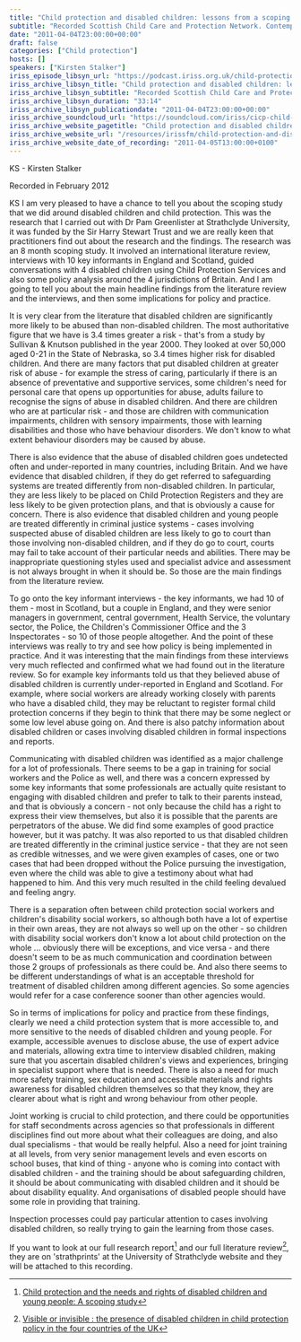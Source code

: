 ```yaml
---
title: "Child protection and disabled children: lessons from a scoping study"
subtitle: "Recorded Scottish Child Care and Protection Network. Contemporary issues in child protection seminar."
date: "2011-04-04T23:00:00+00:00"
draft: false
categories: ["Child protection"]
hosts: []
speakers: ["Kirsten Stalker"]
iriss_episode_libsyn_url: "https://podcast.iriss.org.uk/child-protection-and-disabled-children-lessons-from-a-scoping-study-1"
iriss_archive_libsyn_title: "Child protection and disabled children: lessons from a scoping study"
iriss_archive_libsyn_subtitle: "Recorded Scottish Child Care and Protection Network. Contemporary issues in child protection seminar."
iriss_archive_libsyn_duration: "33:14"
iriss_archive_libsyn_publicationdate: "2011-04-04T23:00:00+00:00"
iriss_archive_soundcloud_url: "https://soundcloud.com/iriss/cicp-child-protection-disabled-children-study-kirsten-stalker"
iriss_archive_website_pagetitle: "Child protection and disabled children: lessons from a scoping study - Kirsten Stalker"
iriss_archive_website_url: "/resources/irissfm/child-protection-and-disabled-children-lessons-scoping-study-kirsten-stalker"
iriss_archive_website_date_of_recording: "2011-04-05T13:00:00+0100"
---
```

KS - Kirsten Stalker

Recorded in February 2012

KS I am very pleased to have a chance to tell you about the scoping study that we did around disabled children and child protection. This was the research that I carried out with Dr Pam Greenlister at Strathclyde University, it was funded by the Sir Harry Stewart Trust and we are really keen that practitioners find out about the research and the findings. The research was an 8 month scoping study. It involved an international literature review, interviews with 10 key informants in England and Scotland, guided conversations with 4 disabled children using Child Protection Services and also some policy analysis around the 4 jurisdictions of Britain. And I am going to tell you about the main headline findings from the literature review and the interviews, and then some implications for policy and practice.

It is very clear from the literature that disabled children are significantly more likely to be abused than non-disabled children. The most authoritative figure that we have is 3.4 times greater a risk - that's from a study by Sullivan & Knutson published in the year 2000. They looked at over 50,000 aged 0-21 in the State of Nebraska, so 3.4 times higher risk for disabled children. And there are many factors that put disabled children at greater risk of abuse - for example the stress of caring, particularly if there is an absence of preventative and supportive services, some children's need for personal care that opens up opportunities for abuse, adults failure to recognise the signs of abuse in disabled children. And there are children who are at particular risk - and those are children with communication impairments, children with sensory impairments, those with learning disabilities and those who have behaviour disorders. We don't know to what extent behaviour disorders may be caused by abuse.

There is also evidence that the abuse of disabled children goes undetected often and under-reported in many countries, including Britain. And we have evidence that disabled children, if they do get referred to safeguarding systems are treated differently from non-disabled children. In particular, they are less likely to be placed on Child Protection Registers and they are less likely to be given protection plans, and that is obviously a cause for concern. There is also evidence that disabled children and young people are treated differently in criminal justice systems - cases involving suspected abuse of disabled children are less likely to go to court than those involving non-disabled children, and if they do go to court, courts may fail to take account of their particular needs and abilities. There may be inappropriate questioning styles used and specialist advice and assessment is not always brought in when it should be. So those are the main findings from the literature review.

To go onto the key informant interviews - the key informants, we had 10 of them - most in Scotland, but a couple in England, and they were senior managers in government, central government, Health Service, the voluntary sector, the Police, the Children's Commissioner Office and the 3 Inspectorates - so 10 of those people altogether. And the point of these interviews was really to try and see how policy is being implemented in practice. And it was interesting that the main findings from these interviews very much reflected and confirmed what we had found out in the literature review. So for example key informants told us that they believed abuse of disabled children is currently under-reported in England and Scotland. For example, where social workers are already working closely with parents who have a disabled child, they may be reluctant to register formal child protection concerns if they begin to think that there may be some neglect or some low level abuse going on. And there is also patchy information about disabled children or cases involving disabled children in formal inspections and reports.

Communicating with disabled children was identified as a major challenge for a lot of professionals. There seems to be a gap in training for social workers and the Police as well, and there was a concern expressed by some key informants that some professionals are actually quite resistant to engaging with disabled children and prefer to talk to their parents instead, and that is obviously a concern - not only because the child has a right to express their view themselves, but also it is possible that the parents are perpetrators of the abuse. We did find some examples of good practice however, but it was patchy. It was also reported to us that disabled children are treated differently in the criminal justice service - that they are not seen as credible witnesses, and we were given examples of cases, one or two cases that had been dropped without the Police pursuing the investigation, even where the child was able to give a testimony about what had happened to him. And this very much resulted in the child feeling devalued and feeling angry.

There is a separation often between child protection social workers and children's disability social workers, so although both have a lot of expertise in their own areas, they are not always so well up on the other - so children with disability social workers don't know a lot about child protection on the whole ... obviously there will be exceptions, and vice versa - and there doesn't seem to be as much communication and coordination between those 2 groups of professionals as there could be. And also there seems to be different understandings of what is an acceptable threshold for treatment of disabled children among different agencies. So some agencies would refer for a case conference sooner than other agencies would.

So in terms of implications for policy and practice from these findings, clearly we need a child protection system that is more accessible to, and more sensitive to the needs of disabled children and young people. For example, accessible avenues to disclose abuse, the use of expert advice and materials, allowing extra time to interview disabled children, making sure that you ascertain disabled children's views and experiences, bringing in specialist support where that is needed. There is also a need for much more safety training, sex education and accessible materials and rights awareness for disabled children themselves so that they know, they are clearer about what is right and wrong behaviour from other people.

Joint working is crucial to child protection, and there could be opportunities for staff secondments across agencies so that professionals in different disciplines find out more about what their colleagues are doing, and also dual specialisms - that would be really helpful. Also a need for joint training at all levels, from very senior management levels and even escorts on school buses, that kind of thing - anyone who is coming into contact with disabled children - and the training should be about safeguarding children, it should be about communicating with disabled children and it should be about disability equality. And organisations of disabled people should have some role in providing that training.

Inspection processes could pay particular attention to cases involving disabled children, so really trying to gain the learning from those cases.

If you want to look at our full research report[^1] and our full literature review[^2], they are on 'strathprints' at the University of Strathclyde website and they will be attached to this recording.

[^1]: [Child protection and the needs and rights of disabled children and young people: A scoping study](https://strathprints.strath.ac.uk/27036/)
[^2]: [Visible or invisible : the presence of disabled children in child protection policy in the four countries of the UK](https://strathprints.strath.ac.uk/42077/)